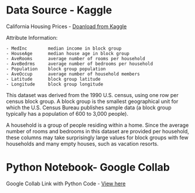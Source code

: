 # Data Source - Kaggle

California Housing Prices - <a href = "https://www.kaggle.com/datasets/camnugent/california-housing-prices?resource=download"> Doanload from Kaggle </a>

Attribute Information:

    - MedInc        median income in block group
    - HouseAge      median house age in block group
    - AveRooms      average number of rooms per household
    - AveBedrms     average number of bedrooms per household
    - Population    block group population
    - AveOccup      average number of household members
    - Latitude      block group latitude
    - Longitude     block group longitude


This dataset was derived from the 1990 U.S. census, using one row per census
block group. A block group is the smallest geographical unit for which the U.S.
Census Bureau publishes sample data (a block group typically has a population
of 600 to 3,000 people).

A household is a group of people residing within a home. Since the average
number of rooms and bedrooms in this dataset are provided per household, these
columns may take surprisingly large values for block groups with few households
and many empty houses, such as vacation resorts.

# Python Notebook- Google Collab
Google Collab Link with Python Code - <a href = "https://colab.research.google.com/drive/16HdFVhvRq-DEmNU61Qp8YXMTA3CxUmg-?usp=sharing"> View here </a>



